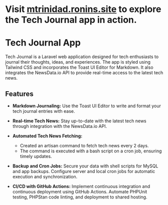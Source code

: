 # Visit [mtrinidad.ronins.site](http://mtrinidad.ronins.site) to explore the Tech Journal app in action.


# Tech Journal App

Tech Journal is a Laravel web application designed for tech enthusiasts to journal their thoughts, ideas, and experiences. The app is styled using Tailwind CSS and incorporates the Toast UI Editor for Markdown. It also integrates the NewsData.io API to provide real-time access to the latest tech news.

## Features

- **Markdown Journaling:** Use the Toast UI Editor to write and format your tech journal entries with ease.

- **Real-time Tech News:** Stay up-to-date with the latest tech news through integration with the NewsData.io API.

- **Automated Tech News Fetching:**
  - Created an artisan command to fetch tech news every 2 days.
  - The command is executed with a bash script on a cron job, ensuring timely updates.

- **Backup and Cron Jobs:** Secure your data with shell scripts for MySQL and app backups. Configure server and local cron jobs for automatic execution and synchronization.

- **CI/CD with GitHub Actions:** Implement continuous integration and continuous deployment using GitHub Actions. Automate PHPUnit testing, PHPStan code linting, and deployment to shared hosting.
